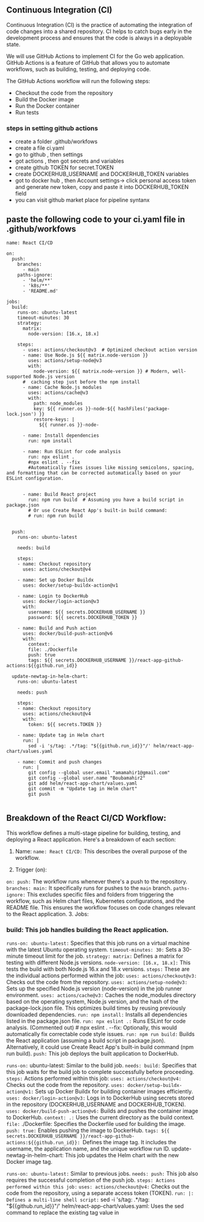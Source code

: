 
## Continuous Integration (CI)
Continuous Integration (CI) is the practice of automating the integration of code changes into a shared repository. CI helps to catch bugs early in the development process and ensures that the code is always in a deployable state.

We will use GitHub Actions to implement CI for the Go web application. GitHub Actions is a feature of GitHub that allows you to automate workflows, such as building, testing, and deploying code.

The GitHub Actions workflow will run the following steps:
- Checkout the code from the repository
- Build the Docker image
- Run the Docker container
- Run tests

### steps in setting github actions
- create a folder .github/workfows
- create a file ci.yaml
- go to github , then settings 
- got actions , then got secrets and variables 
- create github TOKEN for secret.TOKEN
- create DOCKERHUB_USERNAME and DOCKERHUB_TOKEN variables
- got to docker hub , then Account settings-> click personal access token and generate new token, copy and paste it into DOCKERHUB_TOKEN field  
- you can visit github market place for pipeline syntanx

## paste the following code to your ci.yaml file in .github/workfows
```
name: React CI/CD

on:
  push:
    branches:
      - main
    paths-ignore:
      - 'helm/**'
      - 'k8s/**'
      - 'README.md'

jobs:
  build:
    runs-on: ubuntu-latest
    timeout-minutes: 30 
    strategy:
      matrix:
        node-version: [16.x, 18.x]

    steps:
      - uses: actions/checkout@v3  # Optimized checkout action version
      - name: Use Node.js ${{ matrix.node-version }}
        uses: actions/setup-node@v3
        with:
          node-version: ${{ matrix.node-version }} # Modern, well-supported Node.js version
      #  caching step just before the npm install
      - name: Cache Node.js modules
        uses: actions/cache@v3
        with:
          path: node_modules
          key: ${{ runner.os }}-node-${{ hashFiles('package-lock.json') }}
          restore-keys: |
            ${{ runner.os }}-node-

      - name: Install dependencies
        run: npm install

      - name: Run ESLint for code analysis
        run: npx eslint . 
        #npx eslint . --fix 
        #Automatically fixes issues like missing semicolons, spacing, and formatting that can be corrected automatically based on your ESLint configuration.


      - name: Build React project
        run: npm run build  # Assuming you have a build script in package.json
        # Or use Create React App's built-in build command:
        # run: npm run build


  push:
    runs-on: ubuntu-latest

    needs: build

    steps:
    - name: Checkout repository
      uses: actions/checkout@v4

    - name: Set up Docker Buildx
      uses: docker/setup-buildx-action@v1

    - name: Login to DockerHub
      uses: docker/login-action@v3
      with:
        username: ${{ secrets.DOCKERHUB_USERNAME }}
        password: ${{ secrets.DOCKERHUB_TOKEN }}

    - name: Build and Push action
      uses: docker/build-push-action@v6
      with:
        context: .
        file: ./Dockerfile
        push: true
        tags: ${{ secrets.DOCKERHUB_USERNAME }}/react-app-github-actions:${{github.run_id}}

  update-newtag-in-helm-chart:
    runs-on: ubuntu-latest

    needs: push

    steps:
    - name: Checkout repository
      uses: actions/checkout@v4
      with:
        token: ${{ secrets.TOKEN }}

    - name: Update tag in Helm chart
      run: |
        sed -i 's/tag: .*/tag: "${{github.run_id}}"/' helm/react-app-chart/values.yaml

    - name: Commit and push changes
      run: |
        git config --global user.email "amamahir1@gmail.com"
        git config --global user.name "Boubamahir2"
        git add helm/react-app-chart/values.yaml
        git commit -m "Update tag in Helm chart"
        git push


```



## Breakdown of the React CI/CD Workflow:
This workflow defines a multi-stage pipeline for building, testing, and deploying a React application. Here's a breakdown of each section:

1. Name:
`name: React CI/CD:` This describes the overall purpose of the workflow.

2. Trigger (on):

`on: push:` The workflow runs whenever there's a push to the repository.
`branches: main:` It specifically runs for pushes to the `main` branch.
`paths-ignore:` This excludes specific files and folders from triggering the workflow, such as Helm chart files, Kubernetes configurations, and the README file. This ensures the workflow focuses on code changes relevant to the React application.
3. Jobs:

### build: This job handles building the React application.

`runs-on: ubuntu-latest:` Specifies that this job runs on a virtual machine with the latest Ubuntu operating system.
`timeout-minutes: 30:` Sets a 30-minute timeout limit for the job.
`strategy: matrix:` Defines a matrix for testing with different Node.js versions.
`node-version: [16.x, 18.x]:` This tests the build with both Node.js 16.x and 18.x versions.
`steps:` These are the individual actions performed within the job:
`uses: actions/checkout@v3:` Checks out the code from the repository.
`uses: actions/setup-node@v3:` Sets up the specified Node.js version (node-version) in the job runner environment.
`uses: actions/cache@v3:` Caches the node_modules directory based on the operating system, Node.js version, and the hash of the package-lock.json file. This optimizes build times by reusing previously downloaded dependencies.
`run: npm install:` Installs all dependencies listed in the package.json file.
`run: npx eslint .:` Runs ESLint for code analysis.
(Commented out) # npx eslint . --fix: Optionally, this would automatically fix correctable code style issues.
`run: npm run build:` Builds the React application (assuming a build script in package.json). Alternatively, it could use Create React App's built-in build command (npm run build).
`push:` This job deploys the built application to DockerHub.

`runs-on:` ubuntu-latest: Similar to the build job.
`needs: build:` Specifies that this job waits for the build job to complete successfully before proceeding.
`steps:` Actions performed within this job:
`uses: actions/checkout@v4:` Checks out the code from the repository.
`uses: docker/setup-buildx-action@v1:` Sets up Docker Buildx for building container images efficiently.
`uses: docker/login-action@v3:` Logs in to DockerHub using secrets stored in the repository (DOCKERHUB_USERNAME and DOCKERHUB_TOKEN).
`uses: docker/build-push-action@v6:` Builds and pushes the container image to DockerHub.
`context: .:` Uses the current directory as the build context.
`file:` ./Dockerfile: Specifies the Dockerfile used for building the image.
`push: true:` Enables pushing the image to DockerHub.
`tags: ${{ secrets.DOCKERHUB_USERNAME }}/react-app-github-actions:${{github.run_id}}: `Defines the image tag. It includes the username, the application name, and the unique workflow run ID.
update-newtag-in-helm-chart: This job updates the Helm chart with the new Docker image tag.

`runs-on: ubuntu-latest:` Similar to previous jobs.
`needs: push:` This job also requires the successful completion of the push job.
`steps: Actions performed within this job:`
`uses: actions/checkout@v4:` Checks out the code from the repository, using a separate access token (TOKEN).
`run: |: Defines a multi-line shell script:`
sed -i 's/tag: .*/tag: "${{github.run_id}}"/' helm/react-app-chart/values.yaml: Uses the sed command to replace the existing tag value in
